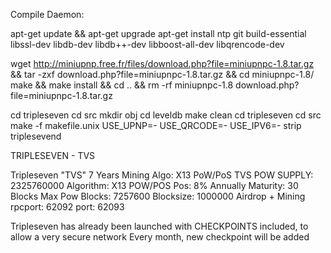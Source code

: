 Compile Daemon:

apt-get update && apt-get upgrade
apt-get install ntp git build-essential libssl-dev libdb-dev libdb++-dev libboost-all-dev libqrencode-dev

wget http://miniupnp.free.fr/files/download.php?file=miniupnpc-1.8.tar.gz && tar -zxf download.php\?file\=miniupnpc-1.8.tar.gz && cd miniupnpc-1.8/
make && make install && cd .. && rm -rf miniupnpc-1.8 download.php\?file\=miniupnpc-1.8.tar.gz

cd tripleseven
cd src
mkdir obj
cd leveldb
make clean
cd tripleseven
cd src
make -f makefile.unix USE_UPNP=- USE_QRCODE=- USE_IPV6=-
strip triplesevend



TRIPLESEVEN - TVS

Tripleseven "TVS"
7 Years Mining 
Algo: X13 PoW/PoS 
TVS POW SUPPLY: 2325760000
Algorithm: X13 POW/POS
Pos: 8% Annually
Maturity: 30 Blocks
Max Pow Blocks: 7257600
Blocksize: 1000000
Airdrop + Mining
rpcport: 62092
port: 62093

Tripleseven has already been launched with CHECKPOINTS included, to allow a very secure network
Every month, new checkpoint will be added





